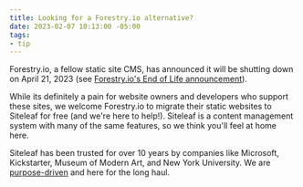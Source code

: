 ```yaml
---
title: Looking for a Forestry.io alternative?
date: 2023-02-07 10:13:00 -05:00
tags:
- tip
---
```


Forestry.io, a fellow static site CMS, has announced it will be shutting down on April 21, 2023 (see [Forestry.io's End of Life announcement](https://forestry.io/blog/forestry.io-end-of-life/)).

While its definitely a pain for website owners and developers who support these sites, we welcome Forestry.io to migrate their static websites to Siteleaf for free (and we're here to help!). Siteleaf is a content management system with many of the same features, so we think you'll feel at home here.

Siteleaf has been trusted for over 10 years by companies like Microsoft, Kickstarter, Museum of Modern Art, and New York University. We are [purpose-driven](https://www.siteleaf.com/purpose/) and here for the long haul.

